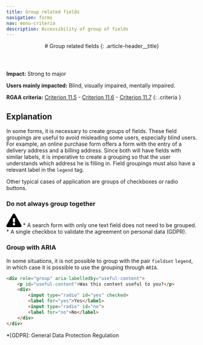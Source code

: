 ```yaml
---
title: Group related fields
navigation: forms
nav: menu-criteria
description: Accessibility of group of fields
---
```


<header>
# Group related fields
{: .article-header__title}
</header>

**Impact:** Strong to major

**Users mainly impacted:** Blind, visually impaired, mentally impaired.

**RGAA criteria:** [Criterion 11.5](https://www.numerique.gouv.fr/publications/rgaa-accessibilite/methode-rgaa/criteres/#crit-11-5) - [Criterion 11.6](https://www.numerique.gouv.fr/publications/rgaa-accessibilite/methode-rgaa/criteres/#crit-11-6) - [Criterion 11.7](https://www.numerique.gouv.fr/publications/rgaa-accessibilite/methode-rgaa/criteres/#crit-11-7)
{: .criteria }

## Explanation

In some forms, it is necessary to create groups of fields. These field groupings are useful to avoid misleading some users, especially blind users. For example, an online purchase form offers a form with the entry of a delivery address and a billing address. Since both will have fields with similar labels, it is imperative to create a grouping so that the user understands which address he is filling in. Field groupings must also have a relevant label in the `legend` tag.

Other typical cases of application are groups of checkboxes or radio buttons.

### Do not always group together
<div class="important">
<svg role="img" aria-label="Important" xmlns="http://www.w3.org/2000/svg" viewBox="0 0 576 512" width="40" height="36"><title>Important</title><path d="M569.517 440.013C587.975 472.007 564.806 512 527.94 512H48.054c-36.937 0-59.999-40.055-41.577-71.987L246.423 23.985c18.467-32.009 64.72-31.951 83.154 0l239.94 416.028zM288 354c-25.405 0-46 20.595-46 46s20.595 46 46 46 46-20.595 46-46-20.595-46-46-46zm-43.673-165.346l7.418 136c.347 6.364 5.609 11.346 11.982 11.346h48.546c6.373 0 11.635-4.982 11.982-11.346l7.418-136c.375-6.874-5.098-12.654-11.982-12.654h-63.383c-6.884 0-12.356 5.78-11.981 12.654z"/></svg>
 * A search form with only one text field does not need to be grouped.
 * A single checkbox to validate the agreement on personal data (GDPR).
</div>

### Group with ARIA

In some situations, it is not possible to group with the pair `fieldset` `legend`, in which case it is possible to use the grouping through `ARIA`.

```html
<div role="group" aria-labelledby="useful-content">
    <p id="useful-content">Was this content useful to you?</p>
    <div>
        <input type="radio" id="yes" checked>
        <label for="yes">Yes</label>
        <input type="radio" id="no">
        <label for="no">No</label>
    </div>
</div>
```

*[GDPR]: General Data Protection Regulation
